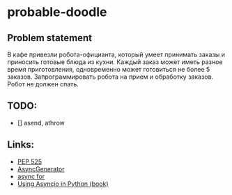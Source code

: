 # probable-doodle

Problem statement
-----------------

В кафе привезли робота-официанта, который умеет принимать заказы и приносить готовые блюда из кухни.
Каждый заказ может иметь разное время приготовления, одновременно может готовиться не более 5 заказов.
Запрограммировать робота на прием и обработку заказов.
Робот не должен спать.

TODO:
-----
* [] asend, athrow 

Links:
-----

* [PEP 525](https://www.python.org/dev/peps/pep-0525/#pyasyncgenasend-and-pyasyncgenathrow)
* [AsyncGenerator](https://docs.python.org/3.8/library/collections.abc.html?highlight=asend#collections.abc.AsyncGenerator)
* [async for](https://docs.python.org/3.8/reference/compound_stmts.html#the-async-for-statement)
* [Using Asyncio in Python (book)](https://www.oreilly.com/library/view/using-asyncio-in/9781492075325/)
